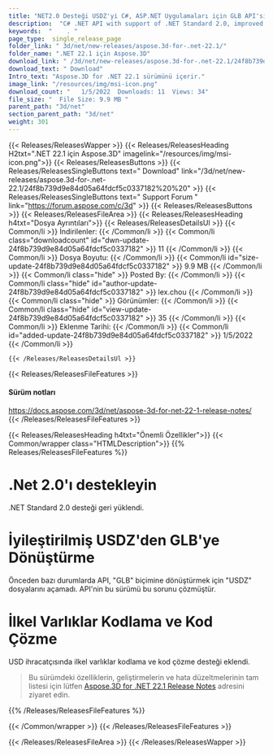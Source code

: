 ```yaml
---
title: "NET2.0 Desteği USDZ'yi C#, ASP.NET Uygulamaları için GLB API'sine Dönüştür"
description:  "C# .NET API with support of .NET Standard 2.0, improved USDZ to GLB conversion of 3D formats, the primitive entities encoding, decoding support in USD exporter."
keywords:  "    . "
page_type:  single_release_page
folder_link: " 3d/net/new-releases/aspose.3d-for-.net-22.1/"
folder_name: ".NET 22.1 için Aspose.3D"
download_link: " /3d/net/new-releases/aspose.3d-for-.net-22.1/24f8b739d9e84d05a64fdcf5c0337182"
download_text: " Download"
Intro_text: "Aspose.3D for .NET 22.1 sürümünü içerir."
image_link: "/resources/img/msi-icon.png"
download_count: "   1/5/2022  Downloads: 11  Views: 34"
file_size: "  File Size: 9.9 MB "
parent_path: "3d/net"
section_parent_path: "3d/net"
weight: 301
---
```


{{< Releases/ReleasesWapper >}}
  {{< Releases/ReleasesHeading H2txt=".NET 22.1 için Aspose.3D" imagelink="/resources/img/msi-icon.png">}}
  {{< Releases/ReleasesButtons >}}
    {{< Releases/ReleasesSingleButtons text=" Download" link="/3d/net/new-releases/aspose.3d-for-.net-22.1/24f8b739d9e84d05a64fdcf5c0337182%20%20" >}}
    {{< Releases/ReleasesSingleButtons text=" Support Forum " link="https://forum.aspose.com/c/3d" >}}
  {{< Releases/ReleasesButtons >}}
  {{< Releases/ReleasesFileArea >}}
    {{< Releases/ReleasesHeading h4txt="Dosya Ayrıntıları">}}
    {{< Releases/ReleasesDetailsUl >}}
            {{< Common/li >}} İndirilenler: {{< /Common/li >}}
      {{< Common/li class="downloadcount" id="dwn-update-24f8b739d9e84d05a64fdcf5c0337182" >}} 11 {{< /Common/li >}}
      {{< Common/li >}} Dosya Boyutu: {{< /Common/li >}}
      {{< Common/li id="size-update-24f8b739d9e84d05a64fdcf5c0337182" >}} 9.9 MB {{< /Common/li >}} 
      {{< Common/li  class="hide" >}} Posted By: {{< /Common/li >}} 
      {{< Common/li class="hide" id="author-update-24f8b739d9e84d05a64fdcf5c0337182" >}} lex.chou {{< /Common/li >}}
      {{< Common/li class="hide" >}} Görünümler: {{< /Common/li >}}
      {{< Common/li class="hide" id="view-update-24f8b739d9e84d05a64fdcf5c0337182" >}} 35 {{< /Common/li >}}
      {{< Common/li >}} Eklenme Tarihi: {{< /Common/li >}}
      {{< Common/li id="added-update-24f8b739d9e84d05a64fdcf5c0337182" >}} 1/5/2022 {{< /Common/li >}} 

    {{< /Releases/ReleasesDetailsUl >}}

  {{< Releases/ReleasesFileFeatures >}}
      <h4>Sürüm notları</h4><div> <a href="https://docs.aspose.com/3d/net/aspose-3d-for-net-22-1-release-notes/">https://docs.aspose.com/3d/net/aspose-3d-for-net-22-1-release-notes/</a></div>
  {{< /Releases/ReleasesFileFeatures >}}

{{< Releases/ReleasesHeading h4txt="Önemli Özellikler">}}
{{< Common/wrapper class="HTMLDescription">}}
{{% Releases/ReleasesFileFeatures %}}

# .Net 2.0'ı destekleyin

.NET Standard 2.0 desteği geri yüklendi.

# İyileştirilmiş USDZ'den GLB'ye Dönüştürme

Önceden bazı durumlarda API, "GLB" biçimine dönüştürmek için "USDZ" dosyalarını açamadı. API'nin bu sürümü bu sorunu çözmüştür.

# İlkel Varlıklar Kodlama ve Kod Çözme

USD ihracatçısında ilkel varlıklar kodlama ve kod çözme desteği eklendi.

> Bu sürümdeki özelliklerin, geliştirmelerin ve hata düzeltmelerinin tam listesi için lütfen [Aspose.3D for .NET 22.1 Release Notes](https://docs.aspose.com/3d/net/aspose-3d-for-net-22-1-release-notes/) adresini ziyaret edin.

{{% /Releases/ReleasesFileFeatures %}}

{{< /Common/wrapper >}}
{{< /Releases/ReleasesFileFeatures >}}

{{< /Releases/ReleasesFileArea >}}
{{< /Releases/ReleasesWapper >}}

